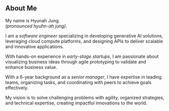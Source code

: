 ## About Me
My name is Hyunah Jung.<br> 
_(pronounced hyuhn-ah jung)_.

I am a _software engineer_ specializing in developing generative AI solutions, leveraging cloud compute platforms, and designing APIs to deliver scalable and innovative applications.

With hands-on experience in _early-stage startups_, I am passionate about visualizing business ideas through agile prototyping to validate and enhance business value.

With a 6-year background as a _senior manager_, I have expertise in leading teams, organizing tasks, and coordinating with peers to achieve goals effectively.

My vision is to solve challenging problems with agility, organized strategies, and technical expertise, creating impactful innovations to the world.



<!--
**hyunah-jung95/hyunah-jung95** is a ✨ _special_ ✨ repository because its `README.md` (this file) appears on your GitHub profile.

Here are some ideas to get you started:

- 🔭 I’m currently working on ...
- 🌱 I’m currently learning ...
- 👯 I’m looking to collaborate on ...
- 🤔 I’m looking for help with ...
- 💬 Ask me about ...
- 📫 How to reach me: ...
- 😄 Pronouns: ...
- ⚡ Fun fact: ...
-->
